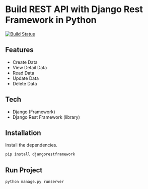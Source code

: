 # Build REST API with Django Rest Framework in Python


[![Build Status](https://travis-ci.org/joemccann/dillinger.svg?branch=master)](https://travis-ci.org/joemccann/dillinger)


## Features

- Create Data
- View Detail Data
- Read Data
- Update Data
- Delete Data


## Tech

- Django (Framework)
- Django Rest Framework (library)



## Installation
Install the dependencies.

```sh
pip install djangorestframework
```

## Run Project

```bash
python manage.py runserver
```

